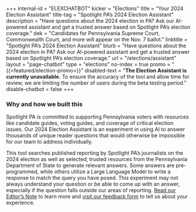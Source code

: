 +++
internal-id = "ELEXCHATBOT"
kicker = "Elections"
title = "Your 2024 Election Assistant"
title-tag = "Spotlight PA’s 2024 Election Assistant"
description = "Have questions about the 2024 election in PA? Ask our AI-powered assistant and get a trusted answer based on Spotlight PA’s election coverage."
dek = "Candidates for Pennsylvania Supreme Court, Commonwealth Court, and more will appear on the Nov. 7 ballot."
linktitle = "Spotlight PA’s 2024 Election Assistant"
blurb = "Have questions about the 2024 election in PA? Ask our AI-powered assistant and get a trusted answer based on Spotlight PA’s election coverage."
url = "/elections/assistant"
layout = "page-chatbot"
type = "elections"
no-index = true
promo = "{{<featured/election-promo>}}"
disabled-text = "**The Election Assistant is currently unavailable.** To ensure the accuracy of the tool and allow time for review, we are limiting the number of users during the beta testing period."
disable-chatbot = false
+++

### Why and how we built this

Spotlight PA is committed to supporting Pennsylvania voters with resources like candidate guides, voting guides, and coverage of critical election issues. Our 2024 Election Assistant is an experiment in using AI to answer thousands of unique reader questions that would otherwise be impossible for our team to address individually.

This tool searches published reporting by Spotlight PA’s journalists on the 2024 election as well as selected, trusted resources from the Pennsylvania Department of State to generate relevant answers. Some answers are pre-programmed, while others utilize a Large Language Model to write a response to match the query you have posed. This experiment may not always understand your question or be able to come up with an answer, especially if the question falls outside our areas of reporting. [Read our Editor’s Note](/news/2024/09/spotlight-pennsylvania-election-assistant-editors-note/) to learn more and [visit our feedback form](https://docs.google.com/forms/d/e/1FAIpQLSfyRZEabAGvm23xb5MbU9TiOYEZbkPklgG-WnpWZIlz1Cy9JA/viewform) to tell us about your experience.
